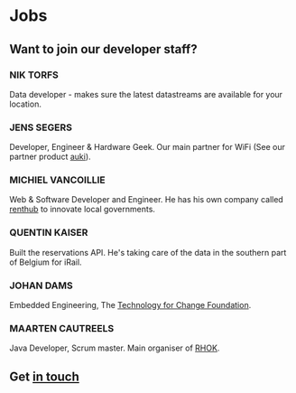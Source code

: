 # Jobs

## Want to join our developer staff?

<div class="row"><div class="col-md-4">

### NIK TORFS

Data developer - makes sure the latest datastreams are available for your location.

</div><div class="col-md-4">

### JENS SEGERS

Developer, Engineer & Hardware Geek. Our main partner for WiFi (See our partner product [auki](http://auki.be)). 

</div><div class="col-md-4">

### MICHIEL VANCOILLIE

Web & Software Developer and Engineer. He has his own company called [renthub](http://renthub.be) to innovate local governments.

</div></div><div class="row"><div class="col-md-4">

### QUENTIN KAISER

Built the reservations API. He's taking care of the data in the southern part of Belgium for iRail. 

</div><div class="col-md-4">

### JOHAN DAMS

Embedded Engineering, The [Technology for Change Foundation](http://www.thetechfoundation.org/).

</div><div class="col-md-4">

### MAARTEN CAUTREELS

Java Developer, Scrum master. Main organiser of [RHOK](http://www.rhok.be/).

</div></div>

## Get [in touch](#contact)